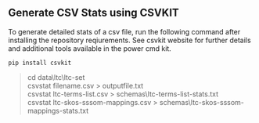 ## Generate CSV Stats using CSVKIT
To generate detailed stats of a csv file, run the following command after installing the repository reqiurements. 
See csvkit website for further details and additional tools available in the power cmd kit.
```
pip install csvkit
```

> cd data\ltc\ltc-set  
> csvstat filename.csv > outputfile.txt  
> csvstat ltc-terms-list.csv > schemas\ltc-terms-list-stats.txt  
> csvstat ltc-skos-sssom-mappings.csv > schemas\ltc-skos-sssom-mappings-stats.txt 
>  